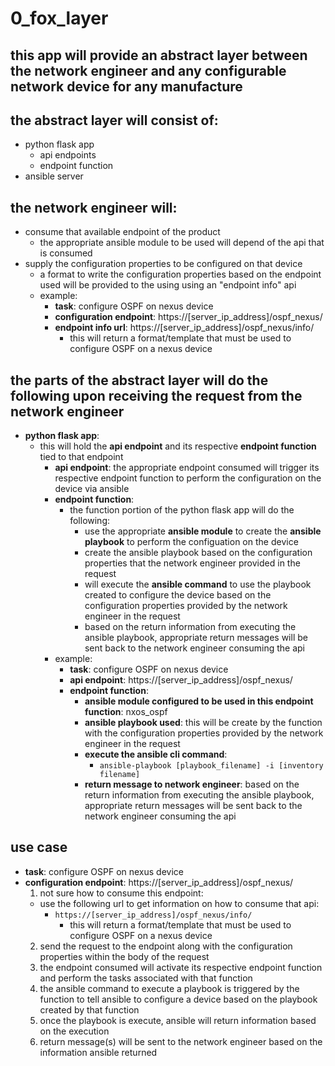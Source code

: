 # 0_fox_layer

## this app will provide an abstract layer between the network engineer and any configurable network device for any manufacture

## the abstract layer will consist of:
  * python flask app
    * api endpoints
    * endpoint function
  * ansible server

## the network engineer will:
  * consume that available endpoint of the product
    * the appropriate ansible module to be used will depend of the api that is consumed
  * supply the configuration properties to be configured on that device
    * a format to write the configuration properties based on the endpoint used will be provided to the using using an "endpoint info" api
    * example:
      * **task**: configure OSPF on nexus device
      * **configuration endpoint**: https://[server_ip_address]/ospf_nexus/
      * **endpoint info url**: https://[server_ip_address]/ospf_nexus/info/
        * this will return a format/template that must be used to configure OSPF on a nexus device

## the parts of the abstract layer will do the following upon receiving the request from the network engineer
 * **python flask app**: 
   * this will hold the **api endpoint** and its respective **endpoint function** tied to that endpoint
     * **api endpoint**: the appropriate endpoint consumed will trigger its respective endpoint function to perform the configuration on the device via ansible
     * **endpoint function**:
       * the function portion of the python flask app will do the following:
         * use the appropriate **ansible module** to create the **ansible playbook** to perform the configuation on the device
         * create the ansible playbook based on the configuration properties that the network engineer provided in the request
         * will execute the **ansible command** to use the playbook created to configure the device based on the configuration properties provided by the network engineer in the request
         * based on the return information from executing the ansible playbook, appropriate return messages will be sent back to the network engineer consuming the api
     * example:
       * **task**: configure OSPF on nexus device
       * **api endpoint**: https://[server_ip_address]/ospf_nexus/
       * **endpoint function**: 
         * **ansible module configured to be used in this endpoint function**: nxos_ospf
         * **ansible playbook used**: this will be create by the function with the configuration properties provided by the network engineer in the request
         * **execute the ansible cli command**:
           * ```ansible-playbook [playbook_filename] -i [inventory filename]```
         * **return message to network engineer**: based on the return information from executing the ansible playbook, appropriate return messages will be sent back to the network engineer consuming the api
      
## use case
* **task**: configure OSPF on nexus device
* **configuration endpoint**: https://[server_ip_address]/ospf_nexus/
  1. not sure how to consume this endpoint:
    * use the following url to get information on how to consume that api: 
      * ```https://[server_ip_address]/ospf_nexus/info/```
        * this will return a format/template that must be used to configure OSPF on a nexus device
  2. send the request to the endpoint along with the configuration properties within the body of the request
  3. the endpoint consumed will activate its respective endpoint function and perform the tasks associated with that function
  4. the ansible command to execute a playbook is triggered by the function to tell ansible to configure a device based on the playbook created by that function
  5. once the playbook is execute, ansible will return information based on the execution
  6. return message(s) will be sent to the network engineer based on the information ansible returned
